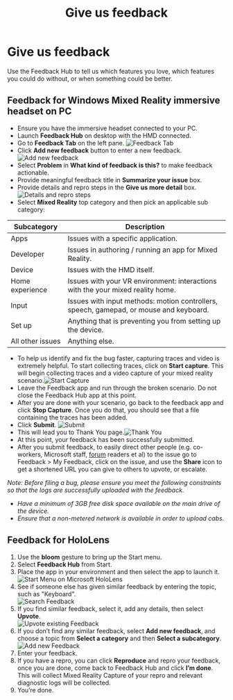 ﻿---
title: Give us feedback
description: 
author: 
ms.author: mazeller
ms.date: 2/28/2018
ms.topic: article
keywords: 
---



# Give us feedback

Use the Feedback Hub to tell us which features you love, which features you could do without, or when something could be better.

## Feedback for Windows Mixed Reality immersive headset on PC
* Ensure you have the immersive headset connected to your PC.
* Launch **Feedback Hub** on desktop with the HMD connected.
* Go to **Feedback Tab** on the left pane. ![Feedback Tab](images/feedback1-600px.png)
* Click **Add new feedback** button to enter a new feedback.![Add new feedback](images/feedback2-600px.png)
* Select **Problem** in **What kind of feedback is this?** to make feedback actionable.
* Provide meaningful feedback title in **Summarize your issue** box.
* Provide details and repro steps in the **Give us more detail** box.![Details and repro steps](images/feedback3-600px.png)
* Select **Mixed Reality** top category and then pick an applicable sub category:

|  Subcategory  |  Description | 
|----------|----------|
|  Apps  |  Issues with a specific application. | 
|  Developer  |  Issues in authoring / running an app for Mixed Reality. | 
|  Device  |  Issues with the HMD itself. | 
|  Home experience  |  Issues with your VR environment: interactions with the your mixed reality home. | 
|  Input  |  Issues with input methods: motion controllers, speech, gamepad, or mouse and keyboard. | 
|  Set up  |  Anything that is preventing you from setting up the device. | 
|  All other issues  |  Anything else. | 
* To help us identify and fix the bug faster, capturing traces and video is extremely helpful. To start collecting traces, click on **Start capture**. This will begin collecting traces and a video capture of your mixed reality scenario.![Start Capture](images/feedback4-600px.png)
* Leave the Feedback app and run through the broken scenario. Do not close the Feedback Hub app at this point.
* After you are done with your scenario, go back to the feedback app and click **Stop Capture**. Once you do that, you should see that a file containing the traces has been added.
* Click **Submit**. ![Submit](images/feedback5-600px.png)
* This will lead you to Thank You page.![Thank You](images/feedback6-600px.png)
* At this point, your feedback has been successfully submitted.
* After you submit feedback, to easily direct other people (e.g. co-workers, Microsoft staff, [forum](https://forums.hololens.com/) readers et al) to the issue go to Feedback > My Feedback, click on the issue, and use the **Share** icon to get a shortened URL you can give to others to upvote, or escalate.

*Note: Before filing a bug, please ensure you meet the following constraints so that the logs are successfully uploaded with the feedback.*
* *Have a minimum of 3GB free disk space available on the main drive of the device.*
* *Ensure that a non-metered network is available in order to upload cabs.*



## Feedback for HoloLens
1. Use the **bloom** gesture to bring up the Start menu.
2. Select **Feedback Hub** from Start.
3. Place the app in your environment and then select the app to launch it. \
![Start Menu on Microsoft HoloLens](images/startmenu.jpg)
4. See if someone else has given similar feedback by entering the topic, such as "Keyboard". \
![Search Feedback](images/searchfeedback-500px.jpg)
5. If you find similar feedback, select it, add any details, then select **Upvote**. \
![Upvote existing Feedback](images/upvotefeedback-500px.jpg)
6. If you don’t find any similar feedback, select **Add new feedback**, and choose a topic from **Select a category** and then **Select a subcategory**. \
 ![Add new Feedback](images/addnewfeedback-500px.jpg)
7. Enter your feedback.
8. If you have a repro, you can click **Reproduce** and repro your feedback, once you are done, come back to Feedback Hub and click **I’m done**. This will collect Mixed Reality Capture of your repro and relevant diagnostic logs will be collected.
9. You’re done.